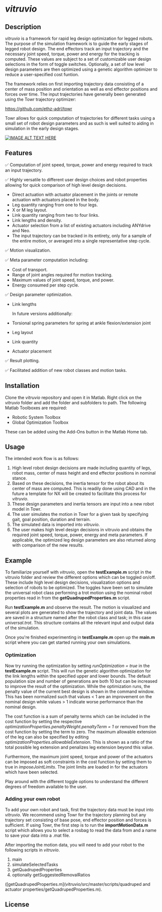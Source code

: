 # _vitruvio_

## Description

_vitruvio_ is a framework for rapid leg design optimization for legged robots. The purpose of the simulation framework is to guide the early stages of legged robot design. The end effectors track an input trajectory and the necessary joint speed, torque, power and energy for the tracking is computed. These values are subject to a set of customizable user design selections in the form of toggle switches. 
Optionally, a set of low level design parameters are then optimized using a genetic algorithm optimizer to reduce a user-specified cost funtion.

The framework relies on first importing trajectory data consisting of a center of mass position and orientation as well as end effector positions and forces over time. The input trajectories have generally been generated using the Towr trajectory optimizer: 

https://github.com/ethz-adrl/towr 

Towr allows for quick computation of trajectories for different tasks using a small set of robot design parameters and as such is well suited to aiding in simulation in the early design stages. 


[![IMAGE ALT TEXT HERE](https://img.youtube.com/vi/oqQyCcB4QVo/0.jpg)](https://www.youtube.com/watch?v=oqQyCcB4QVo)

## Features

:white_check_mark: Computation of joint speed, torque, power and energy required to track an input trajectory.

:white_check_mark: Highly versatile to different user design choices and robot properties allowing for quick comparison of high level design decisions.

   * Direct actuation with actuator placement in the joints or remote actuation with actuators placed in the body.
   * Leg quantity ranging from one to four legs.
   * X or M leg layout.
   * Link quantity ranging from two to four links.
   * Link lengths and density.
   * Actuator selection from a list of existing actuators including ANYdrive and Neo.
   * The input trajectory can be tracked in its entirety, only for a sample of the entire motion, or averaged into a single representative step cycle.

:white_check_mark: Motion visualization.

:white_check_mark: Meta parameter computation including:

   * Cost of transport.
   * Range of joint angles required for motion tracking.
   * Maximum values of joint speed, torque, and power.
   * Energy consumed per step cycle.

:white_check_mark: Design parameter optimization.

   * Link lengths
   
     In future versions additionally:
   
   * Torsional spring parameters for spring at ankle flexion/extension joint
   * Leg layout
   * Link quantity
   * Actuator placement

:white_check_mark: Result plotting.

:white_check_mark: Facilitated addition of new robot classes and motion tasks.


## Installation

Clone the _vitruvio_ repository and open it in Matlab. Right click on the _vitruvio_ folder and add the folder and subfolders to path. The following Matlab Toolboxes are required:

   * Robotic System Toolbox
   * Global Optimization Toolbox
   
These can be added using the Add-Ons button in the Matlab Home tab.

## Usage

The intended work flow is as follows:
   
   1. High level robot design decisions are made including quantity of legs, robot mass, center of mass height and end effector positions in nominal stance.
   2. Based on these decisions, the inertia tensor for the robot about its center of mass are computed. This is readily done using CAD and in the future a template for NX will be created to facilitate this process for _vitruvio_.
   3. These design parameters and inertia tensors are input into a new robot model in Towr.
   4. The user simulates the motion in Towr for a given task by specifying gait, goal position, duration and terrain.
   5. The simulated data is imported into _vitruvio_.
   6. The user makes high level design decisions in vitruvio and obtains the required joint speed, torque, power, energy and meta parameters. If applicable, the optimized leg design parameters are also returned along with comparison of the new results.


## Example

To familiarize yourself with _vitruvio_, open the __testExample.m__ script in the vitruvio folder and review the different options which can be toggled on/off. These include high level design decisions, visualization options and selection of robots to be optimized. 
The toggles have been set to simulate the universal robot class performing a trot motion using the nominal robot properties read in from the __getQuadrupedProperties.m__ script. 

Run __testExample.m__ and observe the result. The motion is visualized and several plots are generated to show the trajectory and joint data. The values are saved in a structure named after the robot class and task; in this case _universal.trot_. This structure contains all the relevant input and output data of the simulation.

Once you're finished experimenting in __testExample.m__ open up the __main.m__ script where you can get started running your own simulations.

### Optimization 

Now try running the optimization by setting _runOptimization = true_ in the __testExample.m__ script. This will run the genetic algorithm optimization for the link lengths within the specified upper and lower bounds. The default population size and number of generations are both 10 but can be increased to improve the result of the optimization. While the optimization runs, the penalty value of the current best design is shown in the command window. This has been normalized such that values < 1 are an improvement on the nominal design while values > 1 indicate worse performance than the nominal design. 

The cost function is a sum of penalty terms which can be included in the cost function by setting the respective _optimizationProperties.penaltyWeight.penaltyTerm = 1_ or removed from the cost function by setting the term to zero. The maximum allowable extension of the leg can also be specified by editing _optimizationProperties.allowableExtension_. This is shown as a ratio of the total possible leg extension and penalizes leg extension beyond this value.

Furthermore, the maximum joint speed, torque and power of the actuators can be imposed as soft constraints in the cost function by setting them to true in _imposeJointLimits_. The joint limits are loaded in for the actuators which have been selected.

Play around with the different toggle options to understand the different degrees of freedom available to the user.

### Adding your own robot 

To add your own robot and task, first the trajectory data must be input into _vitruvio_. We recommend using Towr for the trajectory planning but any trajectory set consisting of base pose, end effector position and forces is sufficient. If using Towr, the first step is to run the __importMotionData.m__ script which allows you to select a rosbag to read the data from and a name to save your data into a .mat file.


After importing the motion data, you will need to add your robot to the following scripts in _vitruvio_.

   1. main
   2. simulateSelectedTasks
   3. getQuadrupedProperties
   4. optionally getSuggestedRemovalRatios 
   
([getQuadrupedProperties.m](vitruvio/src/master/scripts/quadruped and actuator properties/getQuadrupedProperties.m).

## License